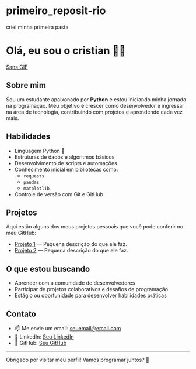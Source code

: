 # primeiro_reposit-rio
criei minha primeira pasta
# Olá, eu sou o cristian 🙏😜
[Sans GIF](assets/sans-smile.gif)

## Sobre mim
Sou um estudante apaixonado por **Python** e estou iniciando minha jornada na programação. Meu objetivo é crescer como desenvolvedor e ingressar na área de tecnologia, contribuindo com projetos e aprendendo cada vez mais.

## Habilidades
- Linguagem Python 🐍
- Estruturas de dados e algoritmos básicos
- Desenvolvimento de scripts e automações
- Conhecimento inicial em bibliotecas como:
  - `requests`
  - `pandas`
  - `matplotlib`
- Controle de versão com Git e GitHub

## Projetos
Aqui estão alguns dos meus projetos pessoais que você pode conferir no meu GitHub:
- [Projeto 1](link_do_projeto) — Pequena descrição do que ele faz.
- [Projeto 2](link_do_projeto) — Pequena descrição do que ele faz.

## O que estou buscando
- Aprender com a comunidade de desenvolvedores
- Participar de projetos colaborativos e desafios de programação
- Estágio ou oportunidade para desenvolver habilidades práticas

## Contato
- 📫 Me envie um email: seuemail@email.com
- 💬 LinkedIn: [Seu LinkedIn](link_do_linkedin)
- 🐙 GitHub: [Seu GitHub](https://github.com/seuusuario)

---

Obrigado por visitar meu perfil! Vamos programar juntos? 🚀
